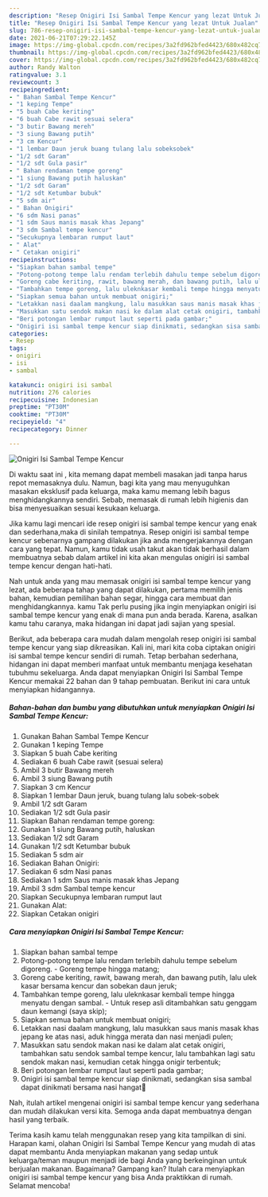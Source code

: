 ```yaml
---
description: "Resep Onigiri Isi Sambal Tempe Kencur yang lezat Untuk Jualan"
title: "Resep Onigiri Isi Sambal Tempe Kencur yang lezat Untuk Jualan"
slug: 786-resep-onigiri-isi-sambal-tempe-kencur-yang-lezat-untuk-jualan
date: 2021-06-21T07:29:22.145Z
image: https://img-global.cpcdn.com/recipes/3a2fd962bfed4423/680x482cq70/onigiri-isi-sambal-tempe-kencur-foto-resep-utama.jpg
thumbnail: https://img-global.cpcdn.com/recipes/3a2fd962bfed4423/680x482cq70/onigiri-isi-sambal-tempe-kencur-foto-resep-utama.jpg
cover: https://img-global.cpcdn.com/recipes/3a2fd962bfed4423/680x482cq70/onigiri-isi-sambal-tempe-kencur-foto-resep-utama.jpg
author: Randy Walton
ratingvalue: 3.1
reviewcount: 3
recipeingredient:
- " Bahan Sambal Tempe Kencur"
- "1 keping Tempe"
- "5 buah Cabe keriting"
- "6 buah Cabe rawit sesuai selera"
- "3 butir Bawang mereh"
- "3 siung Bawang putih"
- "3 cm Kencur"
- "1 lembar Daun jeruk buang tulang lalu sobeksobek"
- "1/2 sdt Garam"
- "1/2 sdt Gula pasir"
- " Bahan rendaman tempe goreng"
- "1 siung Bawang putih haluskan"
- "1/2 sdt Garam"
- "1/2 sdt Ketumbar bubuk"
- "5 sdm air"
- " Bahan Onigiri"
- "6 sdm Nasi panas"
- "1 sdm Saus manis masak khas Jepang"
- "3 sdm Sambal tempe kencur"
- "Secukupnya lembaran rumput laut"
- " Alat"
- " Cetakan onigiri"
recipeinstructions:
- "Siapkan bahan sambal tempe"
- "Potong-potong tempe lalu rendam terlebih dahulu tempe sebelum digoreng. Goreng tempe hingga matang;"
- "Goreng cabe keriting, rawit, bawang merah, dan bawang putih, lalu ulek kasar bersama kencur dan sobekan daun jeruk;"
- "Tambahkan tempe goreng, lalu uleknkasar kembali tempe hingga menyatu dengan sambal. Untuk resep asli ditambahkan satu genggam daun kemangi (saya skip);"
- "Siapkan semua bahan untuk membuat onigiri;"
- "Letakkan nasi daalam mangkung, lalu masukkan saus manis masak khas jepang ke atas nasi, aduk hingga merata dan nasi menjadi pulen;"
- "Masukkan satu sendok makan nasi ke dalam alat cetak onigiri, tambahkan satu sendok sambal tempe kencur, lalu tambahkan lagi satu sendok makan nasi, kemudian cetak hingga onigir terbentuk;"
- "Beri potongan lembar rumput laut seperti pada gambar;"
- "Onigiri isi sambal tempe kencur siap dinikmati, sedangkan sisa sambal dapat dinikmati bersama nasi hangat🥰"
categories:
- Resep
tags:
- onigiri
- isi
- sambal

katakunci: onigiri isi sambal 
nutrition: 276 calories
recipecuisine: Indonesian
preptime: "PT30M"
cooktime: "PT30M"
recipeyield: "4"
recipecategory: Dinner

---
```



![Onigiri Isi Sambal Tempe Kencur](https://img-global.cpcdn.com/recipes/3a2fd962bfed4423/680x482cq70/onigiri-isi-sambal-tempe-kencur-foto-resep-utama.jpg)

Di waktu  saat ini , kita memang dapat membeli masakan jadi tanpa harus repot memasaknya dulu. Namun, bagi kita yang mau menyuguhkan masakan eksklusif pada keluarga, maka kamu memang lebih bagus menghidangkannya sendiri. Sebab, memasak di rumah lebih higienis dan bisa menyesuaikan sesuai kesukaan keluarga.

Jika kamu lagi mencari ide resep onigiri isi sambal tempe kencur yang enak dan sederhana,maka di sinilah tempatnya. Resep onigiri isi sambal tempe kencur  sebenarnya gampang dilakukan jika anda mengerjakannya dengan cara yang tepat. Namun, kamu tidak usah takut akan tidak berhasil dalam membuatnya 
sebab dalam artikel ini kita akan mengulas onigiri isi sambal tempe kencur dengan hati-hati.  



Nah untuk anda yang mau memasak onigiri isi sambal tempe kencur yang lezat, ada beberapa tahap yang dapat dilakukan, pertama memilih jenis bahan, kemudian pemilihan bahan segar, hingga cara membuat dan menghidangkannya. kamu Tak perlu pusing jika ingin menyiapkan onigiri isi sambal tempe kencur yang enak di mana pun anda berada. Karena, asalkan kamu  tahu caranya, maka hidangan ini dapat jadi sajian yang spesial.

Berikut, ada beberapa cara mudah dalam mengolah resep onigiri isi sambal tempe kencur yang siap dikreasikan. Kali ini, mari kita coba ciptakan onigiri isi sambal tempe kencur sendiri di rumah. Tetap berbahan sederhana, hidangan ini dapat memberi manfaat untuk membantu menjaga kesehatan tubuhmu sekeluarga. Anda dapat menyiapkan Onigiri Isi Sambal Tempe Kencur memakai 22 bahan dan 9 tahap pembuatan. Berikut ini cara untuk menyiapkan hidangannya.

<!--inarticleads1-->

##### Bahan-bahan dan bumbu yang dibutuhkan untuk menyiapkan Onigiri Isi Sambal Tempe Kencur:

1. Gunakan  Bahan Sambal Tempe Kencur
1. Gunakan 1 keping Tempe
1. Siapkan 5 buah Cabe keriting
1. Sediakan 6 buah Cabe rawit (sesuai selera)
1. Ambil 3 butir Bawang mereh
1. Ambil 3 siung Bawang putih
1. Siapkan 3 cm Kencur
1. Siapkan 1 lembar Daun jeruk, buang tulang lalu sobek-sobek
1. Ambil 1/2 sdt Garam
1. Sediakan 1/2 sdt Gula pasir
1. Siapkan  Bahan rendaman tempe goreng:
1. Gunakan 1 siung Bawang putih, haluskan
1. Sediakan 1/2 sdt Garam
1. Gunakan 1/2 sdt Ketumbar bubuk
1. Sediakan 5 sdm air
1. Sediakan  Bahan Onigiri:
1. Sediakan 6 sdm Nasi panas
1. Sediakan 1 sdm Saus manis masak khas Jepang
1. Ambil 3 sdm Sambal tempe kencur
1. Siapkan Secukupnya lembaran rumput laut
1. Gunakan  Alat:
1. Siapkan  Cetakan onigiri




<!--inarticleads2-->

##### Cara menyiapkan Onigiri Isi Sambal Tempe Kencur:

1. Siapkan bahan sambal tempe
1. Potong-potong tempe lalu rendam terlebih dahulu tempe sebelum digoreng. - Goreng tempe hingga matang;
1. Goreng cabe keriting, rawit, bawang merah, dan bawang putih, lalu ulek kasar bersama kencur dan sobekan daun jeruk;
1. Tambahkan tempe goreng, lalu uleknkasar kembali tempe hingga menyatu dengan sambal. - Untuk resep asli ditambahkan satu genggam daun kemangi (saya skip);
1. Siapkan semua bahan untuk membuat onigiri;
1. Letakkan nasi daalam mangkung, lalu masukkan saus manis masak khas jepang ke atas nasi, aduk hingga merata dan nasi menjadi pulen;
1. Masukkan satu sendok makan nasi ke dalam alat cetak onigiri, tambahkan satu sendok sambal tempe kencur, lalu tambahkan lagi satu sendok makan nasi, kemudian cetak hingga onigir terbentuk;
1. Beri potongan lembar rumput laut seperti pada gambar;
1. Onigiri isi sambal tempe kencur siap dinikmati, sedangkan sisa sambal dapat dinikmati bersama nasi hangat🥰




Nah, itulah artikel mengenai  onigiri isi sambal tempe kencur  yang sederhana dan mudah dilakukan versi kita. Semoga anda dapat membuatnya dengan hasil yang terbaik. 

Terima kasih kamu telah menggunakan resep yang kita tampilkan di sini. Harapan kami, olahan  Onigiri Isi Sambal Tempe Kencur yang mudah di atas dapat membantu Anda menyiapkan makanan yang sedap untuk keluarga/teman maupun menjadi ide bagi Anda yang berkeinginan untuk berjualan makanan. Bagaimana? Gampang kan? Itulah cara menyiapkan onigiri isi sambal tempe kencur yang bisa Anda praktikkan di rumah. Selamat mencoba!

